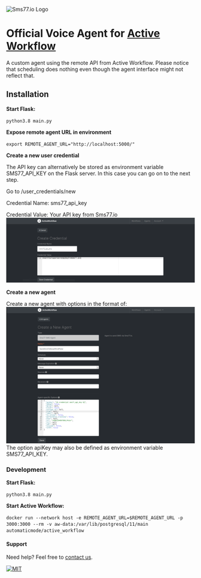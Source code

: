 ![Sms77.io Logo](https://www.sms77.io/wp-content/uploads/2019/07/sms77-Logo-400x79.png "Sms77.io Logo")

# Official Voice Agent for [Active Workflow](https://github.com/automaticmode/active_workflow)

A custom agent using the remote API from Active Workflow. 
Please notice that scheduling does nothing 
even though the agent interface might not reflect that.


## Installation
**Start Flask:**

`python3.8 main.py`

**Expose remote agent URL in environment**

`export REMOTE_AGENT_URL="http://localhost:5000/"`

**Create a new user credential**

The API key can alternatively be stored as environment variable 
SMS77_API_KEY on the Flask server. In this case you can go on to the next step.


Go to /user_credentials/new

Credential Name: sms77_api_key

Credential Value: Your API key from Sms77.io
![Screenshot: Create User Credential](screenshots/create_credential.png "Screenshot: Create User Credential")

**Create a new agent**

Create a new agent with options in the format of:
![Screenshot: Create Agent](screenshots/create_agent.png "Screenshot: Create Agent")
The option apiKey may also be defined as environment variable SMS77_API_KEY.

### Development
**Start Flask:**

`python3.8 main.py`

**Start Active Workflow:**

`docker run --network host -e REMOTE_AGENT_URL=$REMOTE_AGENT_URL -p 3000:3000 --rm -v aw-data:/var/lib/postgresql/11/main automaticmode/active_workflow`


#### Support
Need help? Feel free to [contact us](https://www.sms77.io/en/company/contact/).


[![MIT](https://img.shields.io/badge/License-MIT-teal.svg)](./LICENSE)
